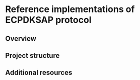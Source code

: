 # Reference implementations of ECPDKSAP protocol

## Overview

## Project structure

## Additional resources
